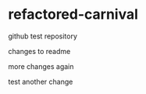 # refactored-carnival
github test repository

changes to readme

more changes again

test another change